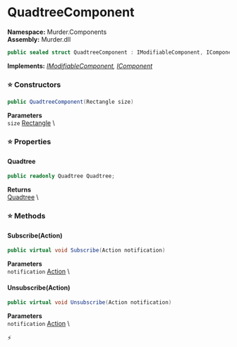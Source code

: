 # QuadtreeComponent

**Namespace:** Murder.Components \
**Assembly:** Murder.dll

```csharp
public sealed struct QuadtreeComponent : IModifiableComponent, IComponent
```

**Implements:** _[IModifiableComponent](../../Bang/Components/IModifiableComponent.html), [IComponent](../../Bang/Components/IComponent.html)_

### ⭐ Constructors
```csharp
public QuadtreeComponent(Rectangle size)
```

**Parameters** \
`size` [Rectangle](../../Murder/Core/Geometry/Rectangle.html) \

### ⭐ Properties
#### Quadtree
```csharp
public readonly Quadtree Quadtree;
```

**Returns** \
[Quadtree](../../Murder/Core/Physics/Quadtree.html) \
### ⭐ Methods
#### Subscribe(Action)
```csharp
public virtual void Subscribe(Action notification)
```

**Parameters** \
`notification` [Action](https://learn.microsoft.com/en-us/dotnet/api/System.Action?view=net-7.0) \

#### Unsubscribe(Action)
```csharp
public virtual void Unsubscribe(Action notification)
```

**Parameters** \
`notification` [Action](https://learn.microsoft.com/en-us/dotnet/api/System.Action?view=net-7.0) \



⚡